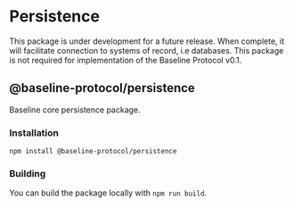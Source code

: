 # Persistence

This package is under development for a future release. When complete, it will facilitate connection to systems of record, i.e databases. This package is not required for implementation of the Baseline Protocol v0.1.

## @baseline-protocol/persistence

Baseline core persistence package.

### Installation

`npm install @baseline-protocol/persistence`

### Building

You can build the package locally with `npm run build`.

